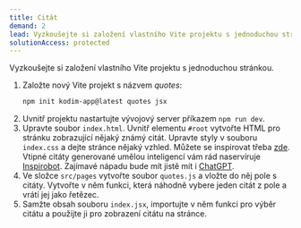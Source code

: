 ```yaml
---
title: Citát
demand: 2
lead: Vyzkoušejte si založení vlastního Vite projektu s jednoduchou stránkou.
solutionAccess: protected
---
```


Vyzkoušejte si založení vlastního Vite projektu s jednoduchou stránkou.

1. Založte nový Vite projekt s názvem _quotes_:
   ```sh
   npm init kodim-app@latest quotes jsx
   ```
1. Uvnitř projektu nastartujte vývojový server příkazem `npm run dev`.
1. Upravte soubor `index.html`. Uvnitř elementu `#root` vytvořte HTML pro stránku zobrazující nějaký známý citát. Upravte styly v souboru `index.css` a dejte stránce nějaký vzhled. Můžete se inspirovat třeba [zde](assets/quote.png). Vtipné citáty generované umělou inteligencí vám rád naservíruje [Inspirobot](https://inspirobot.me). Zajímavé nápadu bude mít jistě mít i [ChatGPT](https://chat.openai.com).
1. Ve složce `src/pages` vytvořte soubor `quotes.js` a vložte do něj pole s citáty. Vytvořte v něm funkci, která náhodně vybere jeden citát z pole a vrátí jej jako řetězec.
1. Samžte obsah souboru `index.jsx`, importujte v něm funkci pro výběr citátu a použijte ji pro zobrazení citátu na stránce.

<!-- :::solution

Příklad možného řešení: https://github.com/Czechitas-podklady-WEB/reseni-quotes

::: -->
